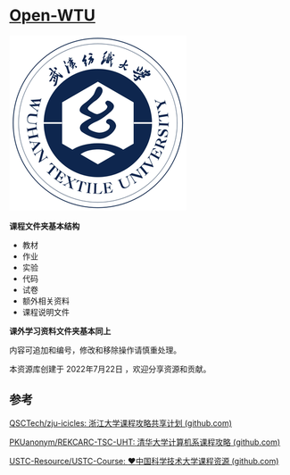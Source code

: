 # [Open-WTU](https://streamer0320.github.io/Open-WTU/)

![LOGO](./assets/wtu-logo.png)

**课程文件夹基本结构**

- 教材
- 作业
- 实验
- 代码
- 试卷
- 额外相关资料
- 课程说明文件



**课外学习资料文件夹基本同上**

内容可追加和编号，修改和移除操作请慎重处理。



本资源库创建于 2022年7月22日 ，欢迎分享资源和贡献。



## 参考

[QSCTech/zju-icicles: 浙江大学课程攻略共享计划 (github.com)](https://github.com/QSCTech/zju-icicles)

[PKUanonym/REKCARC-TSC-UHT: 清华大学计算机系课程攻略 (github.com)](https://github.com/PKUanonym/REKCARC-TSC-UHT)

[USTC-Resource/USTC-Course: :heart:中国科学技术大学课程资源 (github.com)](https://github.com/USTC-Resource/USTC-Course)